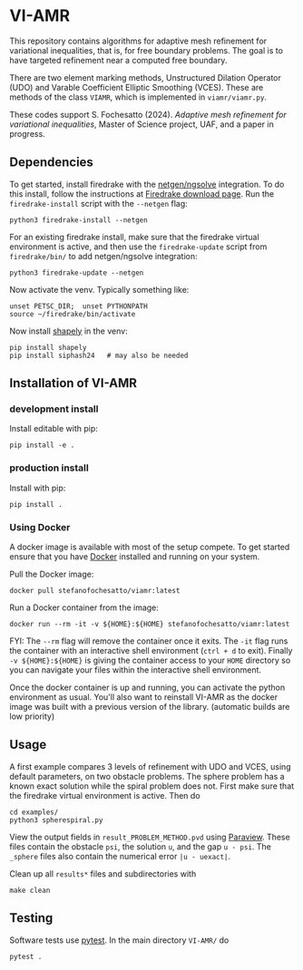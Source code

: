 # VI-AMR

This repository contains algorithms for adaptive mesh refinement for variational inequalities, that is, for free boundary problems. The goal is to have targeted refinement near a computed free boundary.

There are two element marking methods, Unstructured Dilation Operator (UDO) and Varable Coefficient Elliptic Smoothing (VCES). These are methods of the class `VIAMR`, which is implemented in `viamr/viamr.py`.

These codes support S. Fochesatto (2024). _Adaptive mesh refinement for variational inequalities_, Master of Science project, UAF, and a paper in progress.

## Dependencies

To get started, install firedrake with the [netgen/ngsolve](https://ngsolve.org/) integration. To do this install, follow the instructions at [Firedrake download page](https://www.firedrakeproject.org/firedrake/download.html). Run the `firedrake-install` script with the `--netgen` flag:

```
python3 firedrake-install --netgen
```

For an existing firedrake install, make sure that the firedrake virtual environment is active, and then use the `firedrake-update` script from `firedrake/bin/` to add netgen/ngsolve integration:

```
python3 firedrake-update --netgen
```

Now activate the venv. Typically something like:

```
unset PETSC_DIR;  unset PYTHONPATH
source ~/firedrake/bin/activate
```

Now install [shapely](https://pypi.org/project/shapely/) in the venv:

```
pip install shapely
pip install siphash24   # may also be needed
```

## Installation of VI-AMR

### development install

Install editable with pip:

```
pip install -e .
```

### production install

Install with pip:

```
pip install .
```

### Using Docker

A docker image is available with most of the setup compete. To get started ensure that you have [Docker](https://docs.docker.com/engine/install/) installed and running on your system.

Pull the Docker image:

```
docker pull stefanofochesatto/viamr:latest
```

Run a Docker container from the image:

```
docker run --rm -it -v ${HOME}:${HOME} stefanofochesatto/viamr:latest
```

FYI: The `--rm` flag will remove the container once it exits. The `-it` flag runs the container with an interactive shell environment (`ctrl + d` to exit). Finally `-v ${HOME}:${HOME}` is giving the container access to your `HOME` directory so you can navigate your files within the interactive shell environment.

Once the docker container is up and running, you can activate the python environment as usual. You'll also want to reinstall VI-AMR as the docker image was built with a previous version of the library. (automatic builds are low priority)

## Usage

A first example compares 3 levels of refinement with UDO and VCES, using default parameters, on two obstacle problems. The sphere problem has a known exact solution while the spiral problem does not. First make sure that the firedrake virtual environment is active. Then do

```
cd examples/
python3 spherespiral.py
```

View the output fields in `result_PROBLEM_METHOD.pvd` using [Paraview](https://www.paraview.org/). These files contain the obstacle `psi`, the solution `u`, and the gap `u - psi`. The `_sphere` files also contain the numerical error `|u - uexact|`.

Clean up all `results*` files and subdirectories with

```
make clean
```

## Testing

Software tests use [pytest](https://docs.pytest.org/en/stable/index.html). In the main directory `VI-AMR/` do

```
pytest .
```
